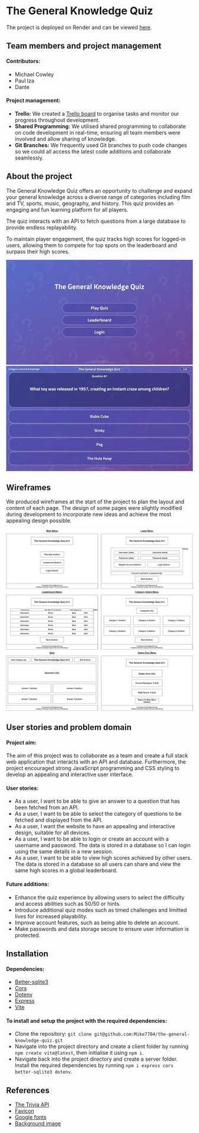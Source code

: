 # The General Knowledge Quiz

The project is deployed on Render and can be viewed [here](https://the-general-knowledge-quiz.onrender.com/).

## Team members and project management

#### Contributors:

- Michael Cowley
- Paul Iza
- Dante

#### Project management:

- **Trello:** We created a [Trello board](https://trello.com/b/VLkG0dts/the-general-knowledge-quiz) to organise tasks and monitor our progress throughout development.
- **Shared Programming:** We utilised shared programming to collaborate on code development in real-time, ensuring all team members were involved and allow sharing of knowledge.
- **Git Branches:** We frequently used Git branches to push code changes so we could all access the latest code additions and collaborate seamlessly.

## About the project

The General Knowledge Quiz offers an opportunity to challenge and expand your general knowledge across a diverse range of categories including film and TV, sports, music, geography, and history. This quiz provides an engaging and fun learning platform for all players.

The quiz interacts with an API to fetch questions from a large database to provide endless replayability.

To maintain player engagement, the quiz tracks high scores for logged-in users, allowing them to compete for top spots on the leaderboard and surpass their high scores.

![main-menu](./images/MainMenu.jpg)
![quiz](./images/Quiz.jpg)

## Wireframes

We produced wireframes at the start of the project to plan the layout and content of each page. The design of some pages were slightly modified during development to incorporate new ideas and achieve the most appealing design possible.

![wireframe1](./images/Wireframe1.jpg)
![wireframe2](./images/Wireframe2.jpg)
![wireframe3](./images/Wireframe3.jpg)

## User stories and problem domain

#### Project aim:

The aim of this project was to collaborate as a team and create a full stack web application that interacts with an API and database. Furthermore, the project encouraged strong JavaScript programming and CSS styling to develop an appealing and interactive user interface.

#### User stories:

- As a user, I want to be able to give an answer to a question that has been fetched from an API.
- As a user, I want to be able to select the category of questions to be fetched and displayed from the API.
- As a user, I want the website to have an appealing and interactive design, suitable for all devices.
- As a user, I want to be able to login or create an account with a username and password. The data is stored in a database so I can login using the same details in a new session.
- As a user, I want to be able to view high scores achieved by other users. The data is stored in a database so all users can share and view the same high scores in a global leaderboard.

#### Future additions:

- Enhance the quiz experience by allowing users to select the difficulty and access abilities such as 50/50 or hints.
- Introduce additional quiz modes such as timed challenges and limitted lives for increased playability.
- Improve account features, such as being able to delete an account.
- Make passwords and data storage secure to ensure user information is protected.

## Installation

#### Dependencies:

- [Better-sqlite3](https://www.npmjs.com/package/better-sqlite3)
- [Cors](https://www.npmjs.com/package/cors)
- [Dotenv](https://www.npmjs.com/package/dotenv)
- [Express](https://expressjs.com/)
- [Vite](https://vitejs.dev/)

#### To install and setup the project with the required dependencies:

- Clone the repository: `git clone git@github.com:Mike7704/the-general-knowledge-quiz.git`
- Navigate into the project directory and create a client folder by running `npm create vite@latest`, then initialise it using `npm i`.
- Navigate back into the project directory and create a server folder. Install the required dependencies by running `npm i express cors better-sqlite3 dotenv`.

## References

- [The Trivia API](https://the-trivia-api.com/)
- [Favicon](https://www.vecteezy.com/free-vector)
- [Google fonts](https://fonts.google.com/)
- [Background image](https://www.freepik.com/)
